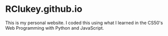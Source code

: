 # RClukey.github.io

This is my personal website. I coded this using what I learned in the CS50's Web Programming with Python and JavaScript.
